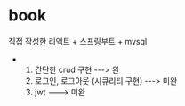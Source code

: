 # book
직접 작성한 리액트 + 스프링부트 + mysql 
- 1. 간단한 crud 구현 ---> 완 
  2. 로그인, 로그아웃 (시큐리티 구현) ---> 미완
  3. jwt ---> 미완
